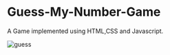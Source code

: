 # Guess-My-Number-Game

A Game implemented using HTML,CSS and Javascript.

![guess](https://user-images.githubusercontent.com/60261673/114608122-f8fb4900-9cba-11eb-8ca1-eded5c0a4b4c.gif)
